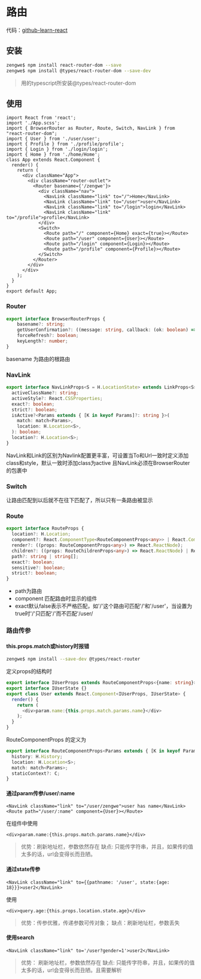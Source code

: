 # 路由
代码：[github-learn-react](https://github.com/zengwe/learn-react)
## 安装
```bash
zengwe$ npm install react-router-dom --save
zengwe$ npm install @types/react-router-dom --save-dev
```
> 用的typescript所安装@types/react-router-dom

## 使用
```tsx
import React from 'react';
import './App.scss';
import { BrowserRouter as Router, Route, Switch, NavLink } from "react-router-dom";
import { User } from './user/user';
import { Profile } from './profile/profile';
import { Login } from './login/login';
import { Home } from './home/Home';
class App extends React.Component {
  render() {
    return (
      <div className="App">
        <div className="router-outlet">
          <Router basename={'/zengwe'}>
            <div className="nav">
              <NavLink className="link" to="/">Home</NavLink>
              <NavLink className="link" to="/user">user</NavLink>
              <NavLink className="link" to="/login">login</NavLink>
              <NavLink className="link" to="/profile">profile</NavLink>
            </div>
            <Switch>
              <Route path="/" component={Home} exact={true}></Route>
              <Route path="/user" component={User}></Route>
              <Route path="/login" component={Login}></Route>
              <Route path="/profile" component={Profile}></Route>              
            </Switch>
          </Router>
        </div>
      </div>
    );    
  }
}
export default App;
```
### Router
```typescript
export interface BrowserRouterProps {
    basename?: string;
    getUserConfirmation?: ((message: string, callback: (ok: boolean) => void) => void);
    forceRefresh?: boolean;
    keyLength?: number;
}
```
basename 为路由的根路由
### NavLink
```typescript
export interface NavLinkProps<S = H.LocationState> extends LinkProps<S> {
  activeClassName?: string;
  activeStyle?: React.CSSProperties;
  exact?: boolean;
  strict?: boolean;
  isActive?<Params extends { [K in keyof Params]?: string }>(
    match: match<Params>,
    location: H.Location<S>,
  ): boolean;
  location?: H.Location<S>;
}
```
NavLink和Link的区别为Navlink配置更丰富，可设置当To和Url一致时定义添加class和style，默认一致时添加class为active
且NavLink必须在BrowserRouter的包裹中

### Switch
让路由匹配到以后就不在往下匹配了，所以只有一条路由被显示
### Route
```typescript
export interface RouteProps {
  location?: H.Location;
  component?: React.ComponentType<RouteComponentProps<any>> | React.ComponentType<any>;
  render?: ((props: RouteComponentProps<any>) => React.ReactNode);
  children?: ((props: RouteChildrenProps<any>) => React.ReactNode) | React.ReactNode;
  path?: string | string[];
  exact?: boolean;
  sensitive?: boolean;
  strict?: boolean;
}
```
- path为路由
- component 匹配路由时显示的组件
- exact默认false表示不严格匹配，如'/'这个路由可匹配'/'和'/user'，当设置为true时'/'只匹配'/'而不匹配'/user/

### 路由传参

#### this.props.match或history时报错
```bash
zengwe$ npm install --save-dev @types/react-router
```
定义props的结构时
```typescript
export interface IUserProps extends RouteComponentProps<{name: string}>{}
export interface IUserState {}
export class User extends React.Component<IUserProps, IUserState> {
  render() {
    return (
      <div>param.name:{this.props.match.params.name}</div>
    );
  }
}
```
RouteComponentProps 的定义为
```typescript
export interface RouteComponentProps<Params extends { [K in keyof Params]?: string } = {}, C extends StaticContext = StaticContext, S = H.LocationState> {
  history: H.History;
  location: H.Location<S>;
  match: match<Params>;
  staticContext?: C;
}
```
#### 通过param传参/user/:name
```tsx
<NavLink className="link" to="/user/zengwe">user has name</NavLink>
<Route path="/user/:name" component={User}></Route>
```
在组件中使用
```tsx
<div>param.name:{this.props.match.params.name}</div>
```
> 优势：刷新地址栏，参数依然存在
> 缺点: 只能传字符串，并且，如果传的值太多的话，url会变得长而丑陋。

#### 通过state传参
```tsx
<NavLink className="link" to={{pathname: '/user', state:{age: 18}}}>user2</NavLink>
```
使用
```tsx
<div>query.age:{this.props.location.state.age}</div>
```
> 优势：传参优雅，传递参数可传对象；
> 缺点：刷新地址栏，参数丢失

#### 使用search
```tsx
<NavLink className="link" to='/user?gender=1'>user2</NavLink>
```
> 优势： 刷新地址栏，参数依然存在
> 缺点: 只能传字符串，并且，如果传的值太多的话，url会变得长而丑陋。且需要解析

